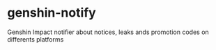 # genshin-notify
Genshin Impact notifier about notices, leaks ands promotion codes on differents platforms
